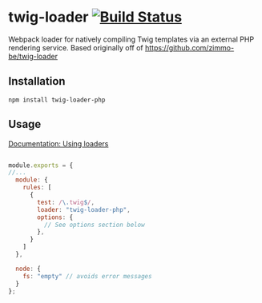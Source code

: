 # twig-loader [![Build Status](https://travis-ci.org/sghoweri/twig-loader-php.svg)](https://travis-ci.org/sghoweri/twig-loader-php)
Webpack loader for natively compiling Twig templates via an external PHP rendering service. Based originally off of https://github.com/zimmo-be/twig-loader

## Installation

`npm install twig-loader-php`

## Usage
[Documentation: Using loaders](http://webpack.github.io/docs/using-loaders.html?branch=master)

``` javascript

module.exports = {
//...
  module: {
    rules: [    
      {
        test: /\.twig$/,
        loader: "twig-loader-php",
        options: {
          // See options section below
        },
      }
    ]
  },

  node: {
    fs: "empty" // avoids error messages
  }
};
```

<!-- ### Options 
- `twigOptions`: optional; a map of options to be passed through to Twig.
  Example: `{autoescape: true}`

## Loading templates

```twig
{# File: dialog.html.twig #}
<p>{{title}}</p>
```

```javascript
// File: app.js
var template = require("dialog.html.twig");
// => returns pre-compiled template as a function and automatically includes Twig.js to your project

var html = template({title: 'dialog title'});
// => Render the view with the given context

```

When you extend another view, it will also be added as a dependency. All twig functions that refer to additional templates are supported: import, include, extends & embed.

## Changelog
0.4.1 / 2018-06-12
==================
 * Upgrade mocha to fix security vulnerability warning

0.4.0 / 2018-05-17
==================
 * Add ablity to pass options to twig (PR #39)

0.3.1 / 2017-11-08
==================
 * Update to Twig.js 1.10, fixes #29

0.3.0 / 2017-02-19
==================
 * replace full path with a hash and implement mapcache for id/path resolution, fixes #12

0.2.4 / 2016-12-29
==================
 * Downgrade Twig.js back to 0.8.9 because of https://github.com/twigjs/twig.js/issues/440

0.2.3 / 2016-06-11
==================
 * Improve watch operation (rebuilding of modules)
 * Refactoring so compiler and the loader are in seperate modules
 * Add Twig as peer dependency

0.2.2 / 2016-06-03
==================

 * Add `embed` support
 * Update Twig.js version

0.2.1 / 2016-04-18
==================

* Improve `import` support (https://github.com/zimmo-be/twig-loader/pull/8)
* Rethrow exceptions when they occur during rendering to improve testing

0.2.0 / 2016-01-21
==================

* Add support for import statements (useful for Macro's)
* Correctly resolve dependencies from include/import/extend statements with relative path support: [\#3] and [\#5]
* CHANGE: No longer add the `.twig` file extension. After upgrading twig-loader, you may need to update your files and add `.twig` manually

-->

